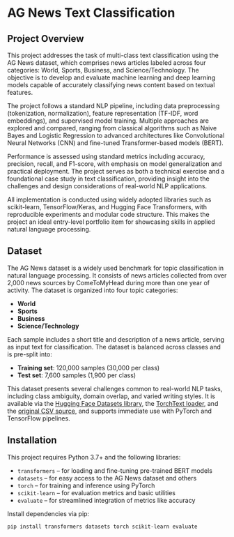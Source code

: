 # AG News Text Classification

## Project Overview

This project addresses the task of multi-class text classification using the AG News dataset, which comprises news articles labeled across four categories: World, Sports, Business, and Science/Technology. The objective is to develop and evaluate machine learning and deep learning models capable of accurately classifying news content based on textual features.

The project follows a standard NLP pipeline, including data preprocessing (tokenization, normalization), feature representation (TF-IDF, word embeddings), and supervised model training. Multiple approaches are explored and compared, ranging from classical algorithms such as Naive Bayes and Logistic Regression to advanced architectures like Convolutional Neural Networks (CNN) and fine-tuned Transformer-based models (BERT).

Performance is assessed using standard metrics including accuracy, precision, recall, and F1-score, with emphasis on model generalization and practical deployment. The project serves as both a technical exercise and a foundational case study in text classification, providing insight into the challenges and design considerations of real-world NLP applications.

All implementation is conducted using widely adopted libraries such as scikit-learn, TensorFlow/Keras, and Hugging Face Transformers, with reproducible experiments and modular code structure. This makes the project an ideal entry-level portfolio item for showcasing skills in applied natural language processing.

## Dataset

The AG News dataset is a widely used benchmark for topic classification in natural language processing. It consists of news articles collected from over 2,000 news sources by ComeToMyHead during more than one year of activity. The dataset is organized into four topic categories:

- **World**
- **Sports**
- **Business**
- **Science/Technology**

Each sample includes a short title and description of a news article, serving as input text for classification. The dataset is balanced across classes and is pre-split into:

- **Training set**: 120,000 samples (30,000 per class)
- **Test set**: 7,600 samples (1,900 per class)

This dataset presents several challenges common to real-world NLP tasks, including class ambiguity, domain overlap, and varied writing styles. It is available via the [Hugging Face Datasets library](https://huggingface.co/datasets/ag_news), the [TorchText loader](https://pytorch.org/text/stable/datasets.html#AG_NEWS), and the [original CSV source](http://www.di.unipi.it/~gulli/AG_corpus_of_news_articles.html), and supports immediate use with PyTorch and TensorFlow pipelines.

## Installation

This project requires Python 3.7+ and the following libraries:

- `transformers` – for loading and fine-tuning pre-trained BERT models  
- `datasets` – for easy access to the AG News dataset and others  
- `torch` – for training and inference using PyTorch  
- `scikit-learn` – for evaluation metrics and basic utilities  
- `evaluate` – for streamlined integration of metrics like accuracy

Install dependencies via pip:

```bash
pip install transformers datasets torch scikit-learn evaluate
